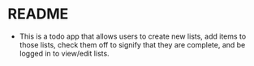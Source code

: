 # README

* This is a todo app that allows users to create new lists, add items to those lists, check them off to signify that
they are complete, and be logged in to view/edit lists.

